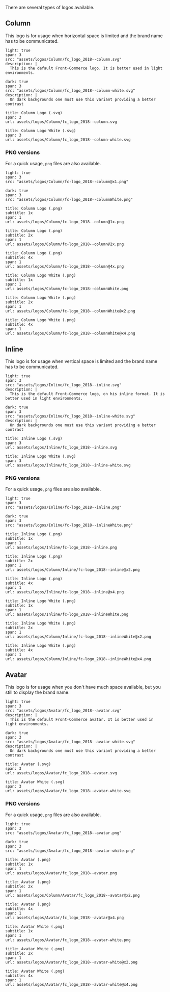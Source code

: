 There are several types of logos available.

## Column

This logo is for usage when horizontal space is limited and the brand name has to be communicated.

```image
light: true
span: 3
src: "assets/logos/Column/fc_logo_2018--column.svg"
description: |
  This is the default Front-Commerce logo. It is better used in light environments.
```

```image
dark: true
span: 3
src: "assets/logos/Column/fc_logo_2018--column-white.svg"
description: |
  On dark backgrounds one must use this variant providing a better contrast
```

```download
title: Column Logo (.svg)
span: 3
url: assets/logos/Column/fc_logo_2018--column.svg
```

```download
title: Column Logo White (.svg)
span: 3
url: assets/logos/Column/fc_logo_2018--column-white.svg
```

### PNG versions

For a quick usage, `png` files are also available.


```image
light: true
span: 3
src: "assets/logos/Column/fc-logo_2018--column@x1.png"
```

```image
dark: true
span: 3
src: "assets/logos/Column/fc-logo_2018--columnWhite.png"
```

```download
title: Column Logo (.png)
subtitle: 1x
span: 1
url: assets/logos/Column/fc-logo_2018--column@1x.png
```

```download
title: Column Logo (.png)
subtitle: 2x
span: 1
url: assets/logos/Column/fc-logo_2018--column@2x.png
```

```download
title: Column Logo (.png)
subtitle: 4x
span: 1
url: assets/logos/Column/fc-logo_2018--column@4x.png
```

```download
title: Column Logo White (.png)
subtitle: 1x
span: 1
url: assets/logos/Column/fc-logo_2018--columnWhite.png
```

```download
title: Column Logo White (.png)
subtitle: 2x
span: 1
url: assets/logos/Column/fc-logo_2018--columnWhite@x2.png
```

```download
title: Column Logo White (.png)
subtitle: 4x
span: 1
url: assets/logos/Column/fc-logo_2018--columnWhite@x4.png
```

## Inline

This logo is for usage when vertical space is limited and the brand name has to be communicated.

```image
light: true
span: 3
src: "assets/logos/Inline/fc_logo_2018--inline.svg"
description: |
  This is the default Front-Commerce logo, on his inline format. It is better used in light environments.
```

```image
dark: true
span: 3
src: "assets/logos/Inline/fc_logo_2018--inline-white.svg"
description: |
  On dark backgrounds one must use this variant providing a better contrast
```


```download
title: Inline Logo (.svg)
span: 3
url: assets/logos/Inline/fc_logo_2018--inline.svg
```

```download
title: Inline Logo White (.svg)
span: 3
url: assets/logos/Inline/fc_logo_2018--inline-white.svg
```

### PNG versions

For a quick usage, `png` files are also available.


```image
light: true
span: 3
src: "assets/logos/Inline/fc-logo_2018--inline.png"
```

```image
dark: true
span: 3
src: "assets/logos/Inline/fc-logo_2018--inlineWhite.png"
```

```download
title: Inline Logo (.png)
subtitle: 1x
span: 1
url: assets/logos/Inline/fc-logo_2018--inline.png
```

```download
title: Inline Logo (.png)
subtitle: 2x
span: 1
url: assets/logos/Column/Inline/fc-logo_2018--inline@x2.png
```

```download
title: Inline Logo (.png)
subtitle: 4x
span: 1
url: assets/logos/Inline/fc-logo_2018--inline@x4.png
```

```download
title: Inline Logo White (.png)
subtitle: 1x
span: 1
url: assets/logos/Inline/fc-logo_2018--inlineWhite.png
```

```download
title: Inline Logo White (.png)
subtitle: 2x
span: 1
url: assets/logos/Column/Inline/fc-logo_2018--inlineWhite@x2.png
```

```download
title: Inline Logo White (.png)
subtitle: 4x
span: 1
url: assets/logos/Column/Inline/fc-logo_2018--inlineWhite@x4.png
```

## Avatar

This logo is for usage when you don't have much space available, but you still to display the brand name.

```image
light: true
span: 3
src: "assets/logos/Avatar/fc_logo_2018--avatar.svg"
description: |
  This is the default Front-Commerce avatar. It is better used in light environments.
```

```image
dark: true
span: 3
src: "assets/logos/Avatar/fc_logo_2018--avatar-white.svg"
description: |
  On dark backgrounds one must use this variant providing a better contrast
```

```download
title: Avatar (.svg)
span: 3
url: assets/logos/Avatar/fc_logo_2018--avatar.svg
```

```download
title: Avatar White (.svg)
span: 3
url: assets/logos/Avatar/fc_logo_2018--avatar-white.svg
```

### PNG versions

For a quick usage, `png` files are also available.

```image
light: true
span: 3
src: "assets/logos/Avatar/fc_logo_2018--avatar.png"
```

```image
dark: true
span: 3
src: "assets/logos/Avatar/fc_logo_2018--avatar-white.png"
```

```download
title: Avatar (.png)
subtitle: 1x
span: 1
url: assets/logos/Avatar/fc_logo_2018--avatar.png
```

```download
title: Avatar (.png)
subtitle: 2x
span: 1
url: assets/logos/Column/Avatar/fc_logo_2018--avatar@x2.png
```

```download
title: Avatar (.png)
subtitle: 4x
span: 1
url: assets/logos/Avatar/fc_logo_2018--avatar@x4.png
```

```download
title: Avatar White (.png)
subtitle: 1x
span: 1
url: assets/logos/Avatar/fc_logo_2018--avatar-white.png
```

```download
title: Avatar White (.png)
subtitle: 2x
span: 1
url: assets/logos/Avatar/fc_logo_2018--avatar-white@x2.png
```

```download
title: Avatar White (.png)
subtitle: 4x
span: 1
url: assets/logos/Avatar/fc_logo_2018--avatar-white@x4.png
```
